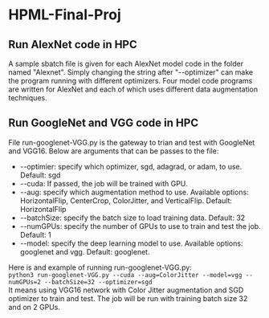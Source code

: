 # HPML-Final-Proj

## Run AlexNet code in HPC
A sample sbatch file is given for each AlexNet model code in the folder named "Alexnet". Simply changing the string after "--optimizer" can make the program running with 
different optimizers. Four model code programs are written for AlexNet and each of which uses different data augmentation techniques.

## Run GoogleNet and VGG code in HPC
File run-googlenet-VGG.py is the gateway to trian and test with GoogleNet and VGG16. Below are arguments that can be passes to the file:
* --optimier: specify which optimizer, sgd, adagrad, or adam, to use. Default: sgd
* --cuda: If passed, the job will be trained with GPU. 
* --aug: specify which augmentation method to use. Available options: HorizontalFlip, CenterCrop, ColorJitter, and VerticalFlip. Default: HorizontalFlip
* --batchSize: specify the batch size to load training data. Default: 32
* --numGPUs: specify the number of GPUs to use to train and test the job. Default: 1
* --model: specify the deep learning model to use. Available options: googlenet and vgg. Default: googlenet.

Here is and example of running run-googlenet-VGG.py: <br>
`python3 run-googlenet-VGG.py --cuda --aug=ColorJitter --model=vgg --numGPUs=2 --batchSize=32 --optimizer=sgd`<br>
It means using VGG16 network with Color Jitter augmentation and SGD optimizer to train and test. The job will be run with training batch size 32 and on 2 GPUs.

